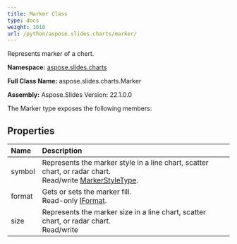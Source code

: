 ```yaml
---
title: Marker Class
type: docs
weight: 1010
url: /python/aspose.slides.charts/marker/
---
```


Represents marker of a chert.

**Namespace:** [aspose.slides.charts](/python/aspose.slides.charts/)

**Full Class Name:** aspose.slides.charts.Marker

**Assembly:**  Aspose.Slides Version: 22.1.0.0

The Marker type exposes the following members:
## **Properties**
|**Name**|**Description**|
| :- | :- |
|symbol|Represents the marker style in a line chart, scatter chart, or radar chart.<br/>            Read/write [MarkerStyleType](/python/aspose.slides.charts/markerstyletype/).|
|format|Gets or sets the marker fill.<br/>            Read-only [IFormat](/python/aspose.slides.charts/iformat/).|
|size|Represents the marker size in a line chart, scatter chart, or radar chart.<br/>            Read/write|
